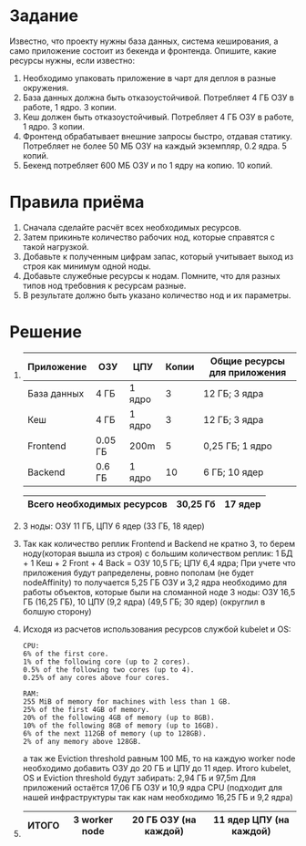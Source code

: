 # Задание
Известно, что проекту нужны база данных, система кеширования, а само приложение состоит из бекенда и фронтенда. Опишите, какие ресурсы нужны, если известно:

1. Необходимо упаковать приложение в чарт для деплоя в разные окружения. 
2. База данных должна быть отказоустойчивой. Потребляет 4 ГБ ОЗУ в работе, 1 ядро. 3 копии. 
3. Кеш должен быть отказоустойчивый. Потребляет 4 ГБ ОЗУ в работе, 1 ядро. 3 копии. 
4. Фронтенд обрабатывает внешние запросы быстро, отдавая статику. Потребляет не более 50 МБ ОЗУ на каждый экземпляр, 0.2 ядра. 5 копий. 
5. Бекенд потребляет 600 МБ ОЗУ и по 1 ядру на копию. 10 копий.

# Правила приёма
1. Сначала сделайте расчёт всех необходимых ресурсов.
2. Затем прикиньте количество рабочих нод, которые справятся с такой нагрузкой.
3. Добавьте к полученным цифрам запас, который учитывает выход из строя как минимум одной ноды. 
4. Добавьте служебные ресурсы к нодам. Помните, что для разных типов нод требовния к ресурсам разные. 
5. В результате должно быть указано количество нод и их параметры.

# Решение
1. Приложение | ОЗУ | ЦПУ | Копии | Общие ресурсы для приложения |
   ---------- | --- | --- | ----- | ---------------------------- |
   База данных | 4 ГБ |  1 ядро | 3 | 12 ГБ; 3 ядра |
   Кеш | 4 ГБ | 1 ядро | 3 | 12 ГБ; 3 ядра |
   Frontend | 0.05 ГБ | 200m | 5 | 0,25 ГБ; 1 ядро |
   Backend | 0.6 ГБ | 1 ядро | 10 | 6 ГБ; 10 ядер |

   Всего  необходимых ресурсов | 30,25 Гб | 17 ядер |
   --------------------------- | -------- | ------- |

2. 3 ноды: ОЗУ 11 ГБ, ЦПУ 6 ядер (33 ГБ, 18 ядер)
3. Так как количество реплик Frontend и Backend не кратно 3, то берем ноду(которая вышла из строя) с большим количеством реплик: 1 БД + 1 Кеш + 2 Front + 4 Back = ОЗУ 10,5 ГБ; ЦПУ 6,4 ядра;
   При учете что приложения будут рапределены, ровно пополам (не будет nodeAffinity) то получается 5,25 ГБ ОЗУ и 3,2 ядра необходимо для работы объектов, которые были на сломанной ноде
   3 ноды: ОЗУ 16,5 ГБ (16,25 ГБ), 10 ЦПУ (9,2 ядра) (49,5 ГБ; 30 ядер) (округлил в болшую сторону)
4. Исходя из расчетов использования ресурсов службой kubelet и OS:
    ```
    CPU:
    6% of the first core.
    1% of the following core (up to 2 cores).
    0.5% of the following two cores (up to 4).
    0.25% of any cores above four cores.
    ```
    ```
    RAM:
    255 MiB of memory for machines with less than 1 GB.
    25% of the first 4GB of memory.
    20% of the following 4GB of memory (up to 8GB).
    10% of the following 8GB of memory (up to 16GB).
    6% of the next 112GB of memory (up to 128GB).
    2% of any memory above 128GB.
    ```
    а так же Eviction threshold равным 100 МБ, то на каждую worker node необходимо добавить ОЗУ до 20 ГБ и ЦПУ до 11 ядер.
    Итого kubelet, OS и Eviction threshold будут забирать: 2,94 ГБ и  97,5m
    Для приложений остаётся 17,06 ГБ ОЗУ и 10,9 ядра CPU (подходит для нашей инфраструктуры так как нам необходимо 16,25 ГБ и 9,2 ядра)

5. ИТОГО | 3 worker node | 20 ГБ ОЗУ (на каждой) | 11 ядер ЦПУ (на каждой) |
   ----- | ------------- | --------------------- | ----------------------- | 
